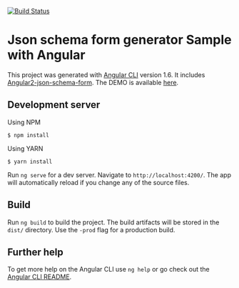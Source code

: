 
[![Build Status](https://travis-ci.org/orange-cloudfoundry/schema-form-generator.svg?branch=develop)](https://travis-ci.org/orange-cloudfoundry/schema-form-generator)
# Json schema form generator Sample with Angular 


This project was generated with [Angular CLI](https://github.com/angular/angular-cli) version 1.6. It includes [Angular2-json-schema-form](https://github.com/dschnelldavis/angular2-json-schema-form).
The DEMO is available [here](https://orange-cloudfoundry.github.io/schema-form-generator/).

## Development server

Using NPM

```
$ npm install
```
Using YARN
```
$ yarn install
```
Run `ng serve` for a dev server. Navigate to `http://localhost:4200/`. The app will automatically reload if you change any of the source files.

## Build

Run `ng build` to build the project. The build artifacts will be stored in the `dist/` directory. Use the `-prod` flag for a production build.

## Further help

To get more help on the Angular CLI use `ng help` or go check out the [Angular CLI README](https://github.com/angular/angular-cli/blob/master/README.md).
